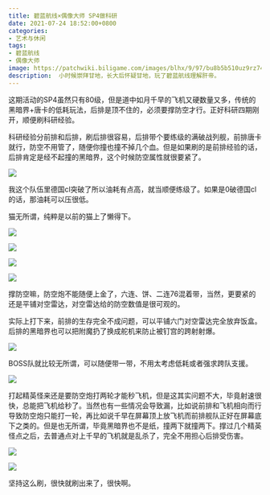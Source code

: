 ```yaml
---
title: 碧蓝航线×偶像大师 SP4做科研
date: 2021-07-24 18:52:00+0800
categories:
- 艺术与休闲
tags:
- 碧蓝航线
- 偶像大师
image: https://patchwiki.biligame.com/images/blhx/9/97/bu8b5b510uz9rz74be59lbv9v8nw6y5.png
description:  小时候崇拜甘地，长大后怀疑甘地，玩了碧蓝航线理解肝帝。
---
```


这期活动的SP4虽然只有80级，但是道中如月千早的飞机又硬数量又多，传统的黑暗界+唐卡的低耗玩法，后排是顶不住的，必须要撑防空才行。正好科研四期刚开，顺便刷科研经验。

科研经验分前排和后排，刷后排很容易，后排带个要练级的满破战列舰，前排唐卡就行，防空不用管了，随便你撞也撞不掉几个血。但是如果刷的是前排经验的话，后排肯定是经不起撞的黑暗界，这个时候防空属性就很要紧了。

![](https://cdn.jsdelivr.net/gh/yuukoamamiya/pic/20210724192159.jpg)

我这个队伍里德国cl突破了所以油耗有点高，就当顺便练级了。如果是0破德国cl的话，那油耗可以压很低。

猫无所谓，纯粹是以前的猫上了懒得下。

![](https://cdn.jsdelivr.net/gh/yuukoamamiya/pic/20210724192233.jpg)

![](https://cdn.jsdelivr.net/gh/yuukoamamiya/pic/20210724192246.jpg)

![](https://cdn.jsdelivr.net/gh/yuukoamamiya/pic/20210724192253.jpg)

![](https://cdn.jsdelivr.net/gh/yuukoamamiya/pic/20210724192314.jpg)

撑防空嘛，防空炮不能随便上金了，六连、饼、二连76混着带，当然，更要紧的还是平铺对空雷达，对空雷达给的防空数值是很可观的。

实际上打下来，前排的生存完全不成问题，可以平铺六门对空雷达完全放弃饭盒。后排的黑暗界也可以把附魔扔了换成舵机来防止被钉宫的跨射射爆。

![](https://cdn.jsdelivr.net/gh/yuukoamamiya/pic/20210724192833.jpg)

BOSS队就比较无所谓，可以随便带一带，不用太考虑低耗或者强求跨队支援。

![](https://cdn.jsdelivr.net/gh/yuukoamamiya/pic/20210724193921.jpg)

打起精英怪来还是要防空炮打两轮才能秒飞机，但是这其实问题不大，毕竟射速很快，总能把飞机给秒了。当然也有一些情况会导致漏，比如说前排和飞机相向而行导致防空炮只能打一轮，再比如说千早在屏幕顶上放飞机而前排舰队正好在屏幕底下之类的。但是也无所谓，毕竟黑暗界也不是纸，撞两下就撞两下。撑过几个精英怪点之后，去普通点对上千早的飞机就是乱杀了，完全不用担心后排受伤害。

![](https://cdn.jsdelivr.net/gh/yuukoamamiya/pic/20210724193859.jpg)

![](https://cdn.jsdelivr.net/gh/yuukoamamiya/pic/20210724200053.jpg)

坚持这么刷，很快就刷出来了，很快啊。
